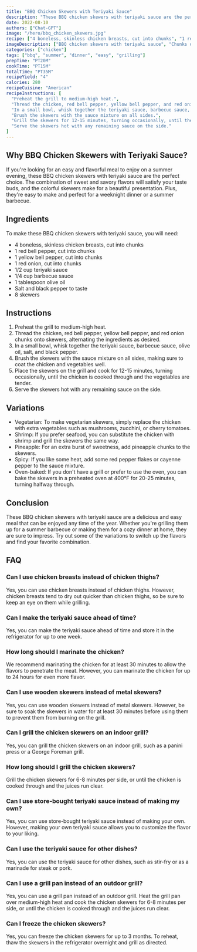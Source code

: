 ```yaml
---
title: "BBQ Chicken Skewers with Teriyaki Sauce"
description: "These BBQ chicken skewers with teriyaki sauce are the perfect combination of sweet and savory flavors. They are easy to make and perfect for a summer barbecue or a weeknight dinner."
date: 2022-08-10
authors: ["Chat-GPT"]
image: "/hero/bbq_chicken_skewers.jpg"
recipe: ["4 boneless, skinless chicken breasts, cut into chunks", "1 red bell pepper, cut into chunks", "1 yellow bell pepper, cut into chunks", "1 red onion, cut into chunks", "1/2 cup teriyaki sauce", "1/4 cup barbecue sauce", "1 tablespoon olive oil", "Salt and black pepper to taste", "8 skewers"]
imageDescription: ["BBQ chicken skewers with teriyaki sauce", "Chunks of chicken, red and yellow bell peppers, and red onion threaded onto skewers, brushed with teriyaki and barbecue sauce, and grilled to perfection."]
categories: ["chicken"]
tags: ["bbq", "summer", "dinner", "easy", "grilling"]
prepTime: "PT20M"
cookTime: "PT15M"
totalTime: "PT35M"
recipeYield: "4"
calories: 280
recipeCuisine: "American"
recipeInstructions: [
  "Preheat the grill to medium-high heat.",
  "Thread the chicken, red bell pepper, yellow bell pepper, and red onion chunks onto skewers.",
  "In a small bowl, whisk together the teriyaki sauce, barbecue sauce, olive oil, salt, and black pepper.",
  "Brush the skewers with the sauce mixture on all sides.",
  "Grill the skewers for 12-15 minutes, turning occasionally, until the chicken is cooked through and the vegetables are tender.",
  "Serve the skewers hot with any remaining sauce on the side."
]
---
```


## Why BBQ Chicken Skewers with Teriyaki Sauce?

If you're looking for an easy and flavorful meal to enjoy on a summer evening, these BBQ chicken skewers with teriyaki sauce are the perfect choice. The combination of sweet and savory flavors will satisfy your taste buds, and the colorful skewers make for a beautiful presentation. Plus, they're easy to make and perfect for a weeknight dinner or a summer barbecue.

## Ingredients

To make these BBQ chicken skewers with teriyaki sauce, you will need:

- 4 boneless, skinless chicken breasts, cut into chunks
- 1 red bell pepper, cut into chunks
- 1 yellow bell pepper, cut into chunks
- 1 red onion, cut into chunks
- 1/2 cup teriyaki sauce
- 1/4 cup barbecue sauce
- 1 tablespoon olive oil
- Salt and black pepper to taste
- 8 skewers

## Instructions

1. Preheat the grill to medium-high heat.
2. Thread the chicken, red bell pepper, yellow bell pepper, and red onion chunks onto skewers, alternating the ingredients as desired.
3. In a small bowl, whisk together the teriyaki sauce, barbecue sauce, olive oil, salt, and black pepper.
4. Brush the skewers with the sauce mixture on all sides, making sure to coat the chicken and vegetables well.
5. Place the skewers on the grill and cook for 12-15 minutes, turning occasionally, until the chicken is cooked through and the vegetables are tender.
6. Serve the skewers hot with any remaining sauce on the side.

## Variations

- Vegetarian: To make vegetarian skewers, simply replace the chicken with extra vegetables such as mushrooms, zucchini, or cherry tomatoes.
- Shrimp: If you prefer seafood, you can substitute the chicken with shrimp and grill the skewers the same way.
- Pineapple: For an extra burst of sweetness, add pineapple chunks to the skewers.
- Spicy: If you like some heat, add some red pepper flakes or cayenne pepper to the sauce mixture.
- Oven-baked: If you don't have a grill or prefer to use the oven, you can bake the skewers in a preheated oven at 400°F for 20-25 minutes, turning halfway through.

## Conclusion

These BBQ chicken skewers with teriyaki sauce are a delicious and easy meal that can be enjoyed any time of the year. Whether you're grilling them up for a summer barbecue or making them for a cozy dinner at home, they are sure to impress. Try out some of the variations to switch up the flavors and find your favorite combination.

## FAQ

### Can I use chicken breasts instead of chicken thighs?

Yes, you can use chicken breasts instead of chicken thighs. However, chicken breasts tend to dry out quicker than chicken thighs, so be sure to keep an eye on them while grilling.

### Can I make the teriyaki sauce ahead of time?

Yes, you can make the teriyaki sauce ahead of time and store it in the refrigerator for up to one week.

### How long should I marinate the chicken?

We recommend marinating the chicken for at least 30 minutes to allow the flavors to penetrate the meat. However, you can marinate the chicken for up to 24 hours for even more flavor.

### Can I use wooden skewers instead of metal skewers?

Yes, you can use wooden skewers instead of metal skewers. However, be sure to soak the skewers in water for at least 30 minutes before using them to prevent them from burning on the grill.

### Can I grill the chicken skewers on an indoor grill?

Yes, you can grill the chicken skewers on an indoor grill, such as a panini press or a George Foreman grill.

### How long should I grill the chicken skewers?

Grill the chicken skewers for 6-8 minutes per side, or until the chicken is cooked through and the juices run clear.

### Can I use store-bought teriyaki sauce instead of making my own?

Yes, you can use store-bought teriyaki sauce instead of making your own. However, making your own teriyaki sauce allows you to customize the flavor to your liking.

### Can I use the teriyaki sauce for other dishes?

Yes, you can use the teriyaki sauce for other dishes, such as stir-fry or as a marinade for steak or pork.

### Can I use a grill pan instead of an outdoor grill?

Yes, you can use a grill pan instead of an outdoor grill. Heat the grill pan over medium-high heat and cook the chicken skewers for 6-8 minutes per side, or until the chicken is cooked through and the juices run clear.

### Can I freeze the chicken skewers?

Yes, you can freeze the chicken skewers for up to 3 months. To reheat, thaw the skewers in the refrigerator overnight and grill as directed.